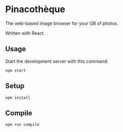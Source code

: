 Pinacothèque
===
 
The web-based image browser for your GB of photos.

Written with React.

Usage
---
 
Start the development server with this command:
 
```
npm start
```

Setup
---
 
```
npm install
```

Compile
---
 
```
npm run compile
```
